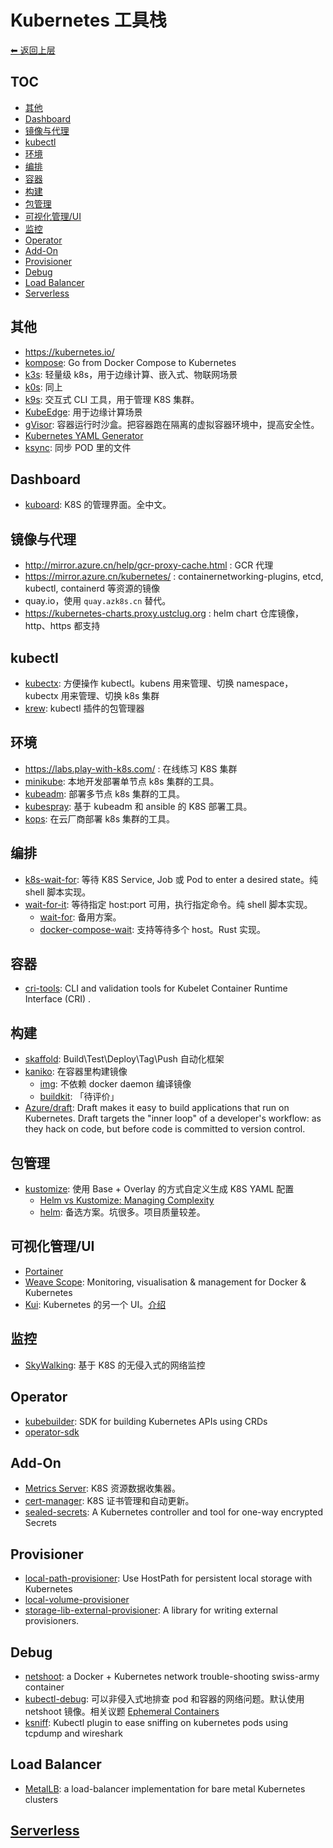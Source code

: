 # Kubernetes 工具栈

[⬅︎ 返回上层](../#k8skubernetes)

## TOC

<!-- MarkdownTOC GFM -->

- [其他](#其他)
- [Dashboard](#dashboard)
- [镜像与代理](#镜像与代理)
- [kubectl](#kubectl)
- [环境](#环境)
- [编排](#编排)
- [容器](#容器)
- [构建](#构建)
- [包管理](#包管理)
- [可视化管理/UI](#可视化管理ui)
- [监控](#监控)
- [Operator](#operator)
- [Add-On](#add-on)
- [Provisioner](#provisioner)
- [Debug](#debug)
- [Load Balancer](#load-balancer)
- [Serverless](#serverless)

<!-- /MarkdownTOC -->

## 其他

- https://kubernetes.io/
- [kompose](https://github.com/kubernetes/kompose): Go from Docker Compose to Kubernetes
- [k3s](https://github.com/rancher/k3s): 轻量级 k8s，用于边缘计算、嵌入式、物联网场景
- [k0s](https://github.com/k0sproject/k0s): 同上
- [k9s](https://github.com/derailed/k9s): 交互式 CLI 工具，用于管理 K8S 集群。
- [KubeEdge](https://github.com/kubeedge/kubeedge): 用于边缘计算场景
- [gVisor](https://github.com/google/gvisor): 容器运行时沙盒。把容器跑在隔离的虚拟容器环境中，提高安全性。
- [Kubernetes YAML Generator](https://k8syaml.com/)
- [ksync](https://github.com/ksync/ksync): 同步 POD 里的文件

## Dashboard

- [kuboard](https://github.com/eip-work/kuboard-press): K8S 的管理界面。全中文。

## 镜像与代理

- http://mirror.azure.cn/help/gcr-proxy-cache.html : GCR 代理
- https://mirror.azure.cn/kubernetes/ : containernetworking-plugins, etcd, kubectl, containerd 等资源的镜像
- quay.io，使用 `quay.azk8s.cn` 替代。
- https://kubernetes-charts.proxy.ustclug.org : helm chart 仓库镜像，http、https 都支持

## kubectl

- [kubectx](https://github.com/ahmetb/kubectx): 方便操作 kubectl。kubens 用来管理、切换 namespace，kubectx 用来管理、切换 k8s 集群
- [krew](https://github.com/kubernetes-sigs/krew): kubectl 插件的包管理器

## 环境

- https://labs.play-with-k8s.com/ : 在线练习 K8S 集群
- [minikube](https://github.com/kubernetes/minikube): 本地开发部署单节点 k8s 集群的工具。
- [kubeadm](https://github.com/kubernetes/kubeadm): 部署多节点 k8s 集群的工具。
- [kubespray](https://github.com/kubernetes-sigs/kubespray): 基于 kubeadm 和 ansible 的 K8S 部署工具。
- [kops](https://github.com/kubernetes/kops): 在云厂商部署 k8s 集群的工具。

## 编排

- [k8s-wait-for](https://github.com/groundnuty/k8s-wait-for): 等待 K8S Service, Job 或 Pod to enter a desired state。纯 shell 脚本实现。
- [wait-for-it](https://github.com/vishnubob/wait-for-it): 等待指定 host:port 可用，执行指定命令。纯 shell 脚本实现。
  - [wait-for](https://github.com/eficode/wait-for): 备用方案。
  - [docker-compose-wait](https://github.com/ufoscout/docker-compose-wait): 支持等待多个 host。Rust 实现。

## 容器

- [cri-tools](https://github.com/kubernetes-sigs/cri-tools): CLI and validation tools for Kubelet Container Runtime Interface (CRI) .

## 构建

- [skaffold](https://github.com/GoogleContainerTools/skaffold): Build\Test\Deploy\Tag\Push 自动化框架
- [kaniko](https://github.com/GoogleContainerTools/kaniko): 在容器里构建镜像
  - [img](https://github.com/genuinetools/img): 不依赖 docker daemon 编译镜像
  - [buildkit](https://github.com/moby/buildkit): 「待评价」
- [Azure/draft](https://github.com/Azure/draft): Draft makes it easy to build applications that run on Kubernetes. Draft targets the "inner loop" of a developer's workflow: as they hack on code, but before code is committed to version control.

## 包管理

- [kustomize](https://github.com/kubernetes-sigs/kustomize): 使用 Base + Overlay 的方式自定义生成 K8S YAML 配置
  - [Helm vs Kustomize: Managing Complexity](https://codeengineered.com/blog/2018/helm-kustomize-complexity/)
  - [helm](https://github.com/kubernetes/helm): 备选方案。坑很多。项目质量较差。

## 可视化管理/UI

- [Portainer](https://github.com/portainer/portainer)
- [Weave Scope](https://github.com/weaveworks/scope): Monitoring, visualisation & management for Docker & Kubernetes
- [Kui](https://github.com/IBM/kui): Kubernetes 的另一个 UI。[介绍](https://zhuanlan.zhihu.com/p/66975768)

## 监控

- [SkyWalking](https://github.com/apache/skywalking): 基于 K8S 的无侵入式的网络监控

## Operator

- [kubebuilder](https://github.com/kubernetes-sigs/kubebuilder): SDK for building Kubernetes APIs using CRDs
- [operator-sdk](https://github.com/operator-framework/operator-sdk)

## Add-On

- [Metrics Server](https://github.com/kubernetes-sigs/metrics-server): K8S 资源数据收集器。
- [cert-manager](https://github.com/jetstack/cert-manager): K8S 证书管理和自动更新。
- [sealed-secrets](https://github.com/bitnami-labs/sealed-secrets): A Kubernetes controller and tool for one-way encrypted Secrets

## Provisioner

- [local-path-provisioner](https://github.com/rancher/local-path-provisioner): Use HostPath for persistent local storage with Kubernetes
- [local-volume-provisioner](https://github.com/kubernetes-sigs/sig-storage-local-static-provisioner)
- [storage-lib-external-provisioner](https://github.com/kubernetes-sigs/sig-storage-lib-external-provisioner): A library for writing external provisioners.

## Debug

- [netshoot](https://github.com/nicolaka/netshoot): a Docker + Kubernetes network trouble-shooting swiss-army container
- [kubectl-debug](https://github.com/aylei/kubectl-debug): 可以非侵入式地排查 pod 和容器的网络问题。默认使用 netshoot 镜像。相关议题 [Ephemeral Containers](https://github.com/kubernetes/enhancements/blob/master/keps/sig-node/20190212-ephemeral-containers.md#motivation)
- [ksniff](https://github.com/eldadru/ksniff): Kubectl plugin to ease sniffing on kubernetes pods using tcpdump and wireshark

## Load Balancer

- [MetalLB](https://github.com/metallb/metallb): a load-balancer implementation for bare metal Kubernetes clusters

## [Serverless](./README.md#serverless)
